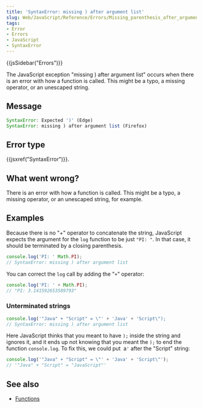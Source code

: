 ```yaml
---
title: 'SyntaxError: missing ) after argument list'
slug: Web/JavaScript/Reference/Errors/Missing_parenthesis_after_argument_list
tags:
- Error
- Errors
- JavaScript
- SyntaxError
---
```

{{jsSidebar("Errors")}}

The JavaScript exception "missing ) after argument list" occurs when there is an
error with how a function is called. This might be a typo, a missing operator,
or an unescaped string.

## Message

```js
SyntaxError: Expected ')' (Edge)
SyntaxError: missing ) after argument list (Firefox)
```

## Error type

{{jsxref("SyntaxError")}}.

## What went wrong?

There is an error with how a function is called. This might be a typo, a missing
operator, or an unescaped string, for example.

## Examples

Because there is no "+" operator to concatenate the string, JavaScript expects
the argument for the `log` function to be just `"PI: "`. In that case, it should
be terminated by a closing parenthesis.

```js example-bad
console.log('PI: ' Math.PI);
// SyntaxError: missing ) after argument list
```

You can correct the `log` call by adding the "`+`" operator:

```js example-good
console.log('PI: ' + Math.PI);
// "PI: 3.141592653589793"
```

### Unterminated strings

```js example-bad
console.log('"Java" + "Script" = \"' + 'Java' + 'Script\");
// SyntaxError: missing ) after argument list
```

Here JavaScript thinks that you meant to have `);` inside the string and ignores
it, and it ends up not knowing that you meant the `);` to end the function
`console.log`. To fix this, we could put  a`'` after the "Script" string:

```js example-good
console.log('"Java" + "Script" = \"' + 'Java' + 'Script\"');
// '"Java" + "Script" = "JavaScript"'
```

## See also

*   [Functions](/en-US/docs/Web/JavaScript/Guide/Functions)
